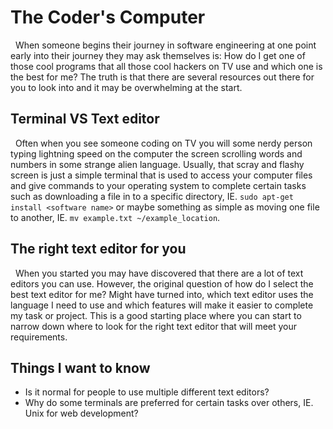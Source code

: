 # The Coder's Computer
  When someone begins their journey in software engineering at one point early into their journey they may ask themselves is: How do I get one of those cool programs that all those cool hackers on TV use and which one is the best for me? The truth is that there are several resources out there for you to look into and it may be overwhelming at the start. 

## Terminal VS Text editor
  Often when you see someone coding on TV you will some nerdy person typing lightning speed on the computer the screen scrolling words and numbers in some strange alien language. Usually, that scray and flashy screen is just a simple terminal that is used to access your computer files and give commands to your operating system to complete certain tasks such as downloading a file in to a specific directory, IE. `sudo apt-get install <software name>` or maybe something as simple as moving one file to another, IE. `mv example.txt ~/example_location`.

## The right text editor for you
  When you started you may have discovered that there are a lot of text editors you can use. However, the original question of how do I select the best text editor for me? Might have turned into, which text editor uses the language I need to use and which features will make it easier to complete my task or project. This is a good starting place where you can start to narrow down where to look for the right text editor that will meet your requirements.

## Things I want to know
- Is it normal for people to use multiple different text editors?
- Why do some terminals are preferred for certain tasks over others, IE. Unix for web development?
